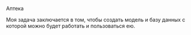 Аптека

Моя задача заключается в том, чтобы создать модель и базу данных с которой 
можно будет работать и пользоваться ею.
